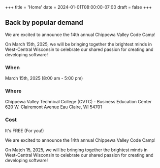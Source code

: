 +++
title = 'Home'
date = 2024-01-01T08:00:00-07:00
draft = false
+++

## Back by popular demand

We are excited to announce the 14th annual Chippewa Valley Code Camp!

On March 15th, 2025, we will be bringing together the brightest minds in West-Central Wisconsin to celebrate our shared passion for creating and developing software!

###  When
March 15th, 2025 (8:00 am - 5:00 pm)
### Where
Chippewa Valley Technical College (CVTC) - Business Education Center
620 W. Clairemont Avenue
Eau Claire, WI 54701
### Cost
It's FREE (For you!) 


We are excited to announce the 14th annual Chippewa Valley Code Camp!

On Match 15, 2025, we will be bringing together the brightest minds in West-Central Wisconsin to celebrate our shared passion for creating and developing software!